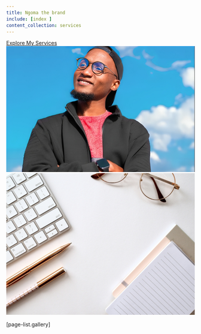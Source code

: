 ```yaml
---
title: Ngoma the brand
include: [index ]
content_collection: services
---
```


[Explore My Services](/all-services/)
![Image 2](/img/right-image.png)
![Image 2](/img/all.jpeg)

[page-list.gallery]